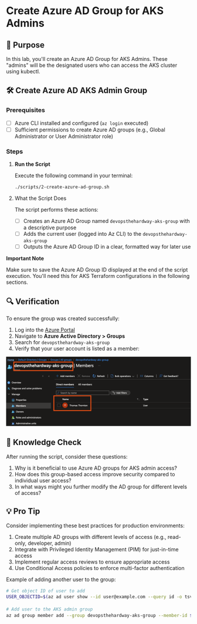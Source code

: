 # Create Azure AD Group for AKS Admins

## 🎯 Purpose

In this lab, you'll create an Azure AD Group for AKS Admins. These "admins" will be the designated users who can access the AKS cluster using kubectl.

## 🛠️ Create Azure AD AKS Admin Group

### Prerequisites

- [ ] Azure CLI installed and configured (`az login` executed)
- [ ] Sufficient permissions to create Azure AD groups (e.g., Global Administrator or User Administrator role)

### Steps

1. **Run the Script**

   Execute the following command in your terminal:

   ```bash
   ./scripts/2-create-azure-ad-group.sh
   ```
2. What the Script Does

    The script performs these actions:

   - [ ] Creates an Azure AD Group named `devopsthehardway-aks-group` with a descriptive purpose
   - [ ] Adds the current user (logged into Az CLI) to the `devopsthehardway-aks-group`
   - [ ] Outputs the Azure AD Group ID in a clear, formatted way for later use

**Important Note**

Make sure to save the Azure AD Group ID displayed at the end of the script execution. You'll need this for AKS Terraform configurations in the following sections.

## 🔍 Verification

To ensure the group was created successfully:

1. Log into the [Azure Portal](https://portal.azure.com)
2. Navigate to **Azure Active Directory > Groups**
3. Search for `devopsthehardway-aks-group`
4. Verify that your user account is listed as a member:

![](images/azure-ad-group.png)

## 🧠 Knowledge Check

After running the script, consider these questions:

1. Why is it beneficial to use Azure AD groups for AKS admin access?
2. How does this group-based access improve security compared to individual user access?
3. In what ways might you further modify the AD group for different levels of access?

## 💡 Pro Tip

Consider implementing these best practices for production environments:

1. Create multiple AD groups with different levels of access (e.g., read-only, developer, admin)
2. Integrate with Privileged Identity Management (PIM) for just-in-time access
3. Implement regular access reviews to ensure appropriate access
4. Use Conditional Access policies to enforce multi-factor authentication

Example of adding another user to the group:

```bash
# Get object ID of user to add
USER_OBJECTID=$(az ad user show --id user@example.com --query id -o tsv)

# Add user to the AKS admin group
az ad group member add --group devopsthehardway-aks-group --member-id $USER_OBJECTID
```